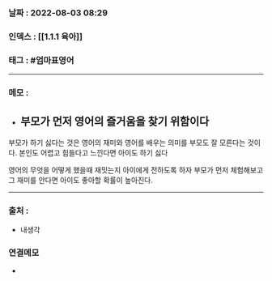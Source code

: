### 날짜 :  2022-08-03 08:29

### 인덱스 : [[1.1.1 육아]]

### 태그 : #엄마표영어


----

### 메모 :
 
- ## 부모가 먼저 영어의 즐거움을 찾기 위함이다

부모가 하기 싫다는 것은 영어의 재미와 영어를 배우는 의미를 
부모도 잘 모른다는 것이다. 본인도 어렵고 힘들다고 느낀다면 아이도 하기 싫다

영어의 무엇을 어떻게 했을때  재밋는지 아이에게 전하도록 하자
부모가 먼저 체험해보고 그 재미를 안다면 아이도 좋아할 확률이 높아진다.

----
### 출처 :
- 내생각


### 연결메모
-














